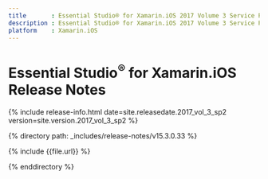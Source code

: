 ```yaml
---
title       : Essential Studio® for Xamarin.iOS 2017 Volume 3 Service Pack 2 Release Notes
description : Essential Studio® for Xamarin.iOS 2017 Volume 3 Service Pack 2 Release Notes
platform    : Xamarin.iOS
---
```


# Essential Studio<sup>®</sup> for Xamarin.iOS Release Notes

{% include release-info.html date=site.releasedate.2017_vol_3_sp2 version=site.version.2017_vol_3_sp2 %} 

{% directory path: _includes/release-notes/v15.3.0.33 %}

{% include {{file.url}} %}

{% enddirectory %}